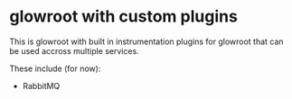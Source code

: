 # glowroot with custom plugins

This is glowroot with built in instrumentation plugins for glowroot that can be used accross multiple services.

These include (for now):

- RabbitMQ
